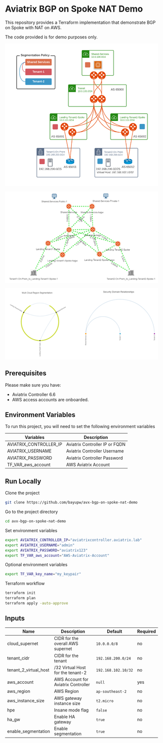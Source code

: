 # Aviatrix BGP on Spoke NAT  Demo

This repository provides a Terraform implementation that demonstrate BGP on Spoke with NAT on AWS.

The code provided is for demo purposes only.

![Aviatrix BGP on Spoke Tenant NAT Demo Topology](images/avx-bgp-on-spoke-nat-demo.png "Aviatrix BGP on Spoke Tenant Overlap Demo Topology")

![Aviatrix BGP on Spoke Tenant Overlap CoPilot Topology](images/avx-bgp-on-spoke-nat-demo-copilot.png "Aviatrix BGP on Spoke Tenant Overlap CoPilot Topology")

![Aviatrix BGP on Spoke Tenant Overlap CoPilot Segmentation](images/avx-bgp-on-spoke-nat-demo-copilot-segmentation.png "Aviatrix BGP on Spoke Tenant Overlap CoPilot Segmentation")

## Prerequisites

Please make sure you have:
- Aviatrix Controller 6.6
- AWS access accounts are onboarded. 

## Environment Variables

To run this project, you will need to set the following environment variables

Variables | Description
--- | ---
AVIATRIX_CONTROLLER_IP | Aviatrix Controller IP or FQDN 
AVIATRIX_USERNAME | Aviatrix Controller Username
AVIATRIX_PASSWORD | Aviatrix Controller Password
TF_VAR_aws_account | AWS Aviatrix Account 

## Run Locally

Clone the project

```bash
git clone https://github.com/bayupw/avx-bgp-on-spoke-nat-demo
```

Go to the project directory

```bash
cd avx-bgp-on-spoke-nat-demo
```

Set environment variables

```bash
export AVIATRIX_CONTROLLER_IP="aviatrixcontroller.aviatrix.lab"
export AVIATRIX_USERNAME="admin"
export AVIATRIX_PASSWORD="aviatrix123"
export TF_VAR_aws_account="AWS-Aviatrix-Account"
```

Optional environment variables

```bash
export TF_VAR_key_name="my_keypair"
```

Terraform workflow

```bash
terraform init
terraform plan
terraform apply -auto-approve
```

## Inputs

| Name | Description | Default | Required |
|------|-------------|---------|----------|
| cloud_supernet | CIDR for the overall AWS supernet | `10.0.0.0/8` | no |
| tenant_cidr | CIDR for the tenant | `192.168.200.0/24` | no |
| tenant_2_virtual_host | /32 Virtual Host for the tenant-2 | `192.168.102.10/32` | no |
| aws_account | AWS Account for Aviatrix Controller | `null` | yes |
| aws_region | AWS Region | `ap-southeast-2` | no |
| aws_instance_size | AWS gateway instance size | `t2.micro` | no |
| hpe | Insane mode flag | `false` | no |
| ha_gw | Enable HA gateway | `true` | no |
| enable_segmentation | Enable segmentation | `true` | no |
